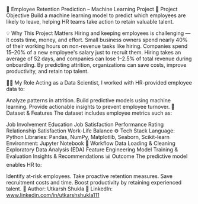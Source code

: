 🏢 Employee Retention Prediction – Machine Learning Project
📌 Project Objective
Build a machine learning model to predict which employees are likely to leave, helping HR teams take action to retain valuable talent.

💡 Why This Project Matters
Hiring and keeping employees is challenging — it costs time, money, and effort.
Small business owners spend nearly 40% of their working hours on non-revenue tasks like hiring.
Companies spend 15–20% of a new employee's salary just to recruit them.
Hiring takes an average of 52 days, and companies can lose 1–2.5% of total revenue during onboarding.
By predicting attrition, organizations can save costs, improve productivity, and retain top talent.

🧑‍💻 My Role
Acting as a Data Scientist, I worked with HR-provided employee data to:

Analyze patterns in attrition.
Build predictive models using machine learning.
Provide actionable insights to prevent employee turnover.
📂 Dataset & Features
The dataset includes employee metrics such as:

Job Involvement
Education
Job Satisfaction
Performance Rating
Relationship Satisfaction
Work-Life Balance
⚙️ Tech Stack
Language: Python
Libraries: Pandas, NumPy, Matplotlib, Seaborn, Scikit-learn
Environment: Jupyter Notebook
🚀 Workflow
Data Loading & Cleaning
Exploratory Data Analysis (EDA)
Feature Engineering
Model Training & Evaluation
Insights & Recommendations
📊 Outcome
The predictive model enables HR to:

Identify at-risk employees.
Take proactive retention measures.
Save recruitment costs and time.
Boost productivity by retaining experienced talent.
👤 Author: Utkarsh Shukla 🔗 LinkedIn: www.linkedin.com/in/utkarshshukla111
